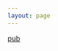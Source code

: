```yaml
---
layout: page
---
```


<a href="https://drive.google.com/drive/folders/1Js32LJaQlq90w1OdrI8GGi5UkK4Yw8BF?usp=sharing">pub</a>